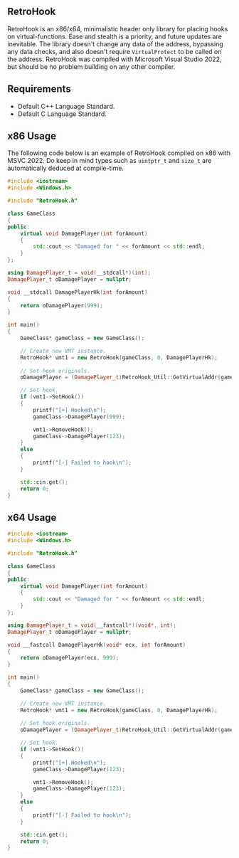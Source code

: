 ## RetroHook
RetroHook is an x86/x64, minimalistic header only library for placing hooks on virtual-functions. Ease and stealth is a priority, and future updates are inevitable. The library doesn't change any data of the address, bypassing any data checks, and also doesn't require `VirtualProtect` to be called on the address. RetroHook was compiled with Microsoft Visual Studio 2022, but should be no problem building on any other compiler.

## Requirements
- Default C++ Language Standard.
- Default C Language Standard.

## x86 Usage
The following code below is an example of RetroHook compiled on x86 with MSVC 2022. Do keep in mind types such as `uintptr_t` and `size_t` are automatically deduced at compile-time.
```cpp
#include <iostream>
#include <Windows.h>

#include "RetroHook.h"

class GameClass
{
public:
    virtual void DamagePlayer(int forAmount)
    {
        std::cout << "Damaged for " << forAmount << std::endl;
    }
};

using DamagePlayer_t = void(__stdcall*)(int);
DamagePlayer_t oDamagePlayer = nullptr;

void __stdcall DamagePlayerHk(int forAmount)
{
    return oDamagePlayer(999);
}

int main()
{
    GameClass* gameClass = new GameClass();

    // Create new VMT instance.
    RetroHook* vmt1 = new RetroHook(gameClass, 0, DamagePlayerHk);
    
    // Set hook originals.
    oDamagePlayer = (DamagePlayer_t)RetroHook_Util::GetVirtualAddr(gameClass, 0);

    // Set hook.
    if (vmt1->SetHook())
    {
        printf("[+] Hooked\n");
        gameClass->DamagePlayer(999);

        vmt1->RemoveHook();
        gameClass->DamagePlayer(123);
    }
    else
    {
        printf("[-] Failed to hook\n");
    }

    std::cin.get();
    return 0;
}
```

## x64 Usage
```cpp
#include <iostream>
#include <Windows.h>

#include "RetroHook.h"

class GameClass
{
public:
    virtual void DamagePlayer(int forAmount)
    {
        std::cout << "Damaged for " << forAmount << std::endl;
    }
};

using DamagePlayer_t = void(__fastcall*)(void*, int);
DamagePlayer_t oDamagePlayer = nullptr;

void __fastcall DamagePlayerHk(void* ecx, int forAmount)
{
    return oDamagePlayer(ecx, 999);
}

int main()
{
    GameClass* gameClass = new GameClass();

    // Create new VMT instance.
    RetroHook* vmt1 = new RetroHook(gameClass, 0, DamagePlayerHk);
    
    // Set hook originals.
    oDamagePlayer = (DamagePlayer_t)RetroHook_Util::GetVirtualAddr(gameClass, 0);

    // Set hook.
    if (vmt1->SetHook())
    {
        printf("[+] Hooked\n");
        gameClass->DamagePlayer(123);

        vmt1->RemoveHook();
        gameClass->DamagePlayer(123);
    }
    else
    {
        printf("[-] Failed to hook\n");
    }

    std::cin.get();
    return 0;
}
```
